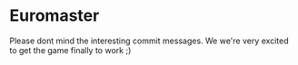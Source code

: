 # Euromaster
Please dont mind the interesting commit messages. We we're very excited to get the game finally to work ;)
